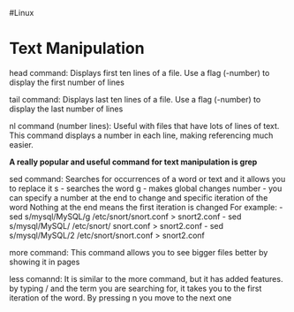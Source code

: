 #Linux
# Text Manipulation
head command:
	Displays first ten lines of a file. Use a flag (-number) to display the first number of lines

tail command:
	Displays last ten lines of a file. Use a flag (-number) to display the last number of lines

nl command (number lines):
	Useful with files that have lots of lines of text. This command displays a number in each line, making referencing much easier.

**A really popular and useful command for text manipulation is grep**

sed command:
	Searches for occurrences of a word or text and it allows you to replace it
	s - searches the word 
	g - makes global changes
	number - you can specify a number at the end to change and specific iteration of the word
	Nothing at the end means the first iteration is changed
	For example:
	- sed s/mysql/MySQL/g /etc/snort/snort.conf > snort2.conf
	- sed s/mysql/MySQL/   /etc/snort/ snort.conf > snort2.conf
	- sed s/mysql/MySQL/2 /etc/snort/snort.conf > snort2.conf

more command:
	This command allows you to see bigger files better by showing it in pages
	
less comannd:
It is similar to the more command, but it has added features. by typing / and the term you are searching for, it takes you to the first iteration of the word. By pressing n you move to the next one 